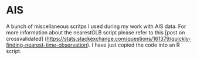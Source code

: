 # AIS
A bunch of miscellaneous scritps I used during my work with AIS data.
For more information about the nearestGLB script please refer to this [post on crossvalidated] (https://stats.stackexchange.com/questions/161379/quickly-finding-nearest-time-observation). I have just copied the code into an R script.
